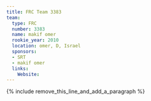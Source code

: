 ```yaml
---
title: FRC Team 3383
team:
  type: FRC
  number: 3383
  name: makif omer
  rookie_year: 2010
  location: omer, D, Israel
  sponsors:
  - SRT
  - makif omer
  links:
    Website:
---
```


{% include remove_this_line_and_add_a_paragraph %}